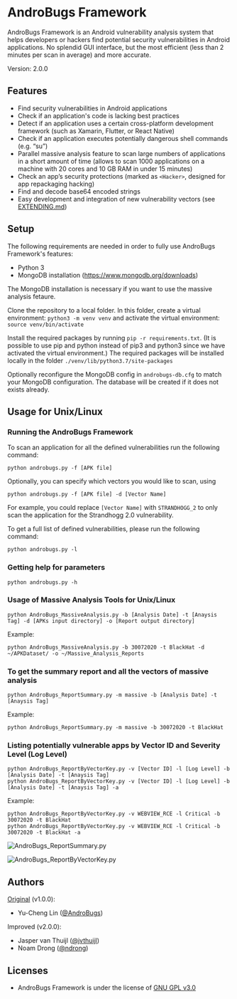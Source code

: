 # AndroBugs Framework

AndroBugs Framework is an Android vulnerability analysis system that helps developers or hackers find potential security vulnerabilities in Android applications. 
No splendid GUI interface, but the most efficient (less than 2 minutes per scan in average) and more accurate.

Version: 2.0.0

## Features
- Find security vulnerabilities in Android applications
- Check if an application's code is lacking best practices
- Detect if an application uses a certain cross-platform development framework (such as Xamarin, Flutter, or React Native)
- Check if an application executes potentially dangerous shell commands (e.g. “su”)
- Parallel massive analysis feature to scan large numbers of applications in a short amount of time (allows to scan 1000 applications on a machine with 20 cores and 10 GB RAM in under 15 minutes)
- Check an app’s security protections (marked as ```<Hacker>```, designed for app repackaging hacking)
- Find and decode base64 encoded strings
- Easy development and integration of new vulnerability vectors (see [EXTENDING.md](EXTENDING.md))


## Setup
The following requirements are needed in order to fully use AndroBugs Framework's features:
- Python 3
- MongoDB installation (https://www.mongodb.org/downloads) 

The MongoDB installation is necessary if you want to use the massive analysis fetaure. 

Clone the repository to a local folder.  In this folder, create a virtual environment: `python3 -m venv venv` and activate the virtual environment: `source venv/bin/activate`

Install the required packages by running `pip -r requirements.txt`. (It is possible to use pip and python instead of pip3 and python3 since we have activated the virtual environment.) The required packages will be installed locally in the folder `./venv/lib/python3.7/site-packages`

Optionally reconfigure the MongoDB config in `androbugs-db.cfg` to match your MongoDB configuration. The database will be created if it does not exists already.

## Usage for Unix/Linux

### Running the AndroBugs Framework
To scan an application for all the defined vulnerabilities run the following command:
```
python androbugs.py -f [APK file]
```
Optionally, you can specify which vectors you would like to scan, using 
```
python androbugs.py -f [APK file] -d [Vector Name]
```
For example, you could replace `[Vector Name]` with `STRANDHOGG_2` to only scan the application for the Strandhogg 2.0 vulnerability.

To get a full list of defined vulnerabilities, please run the following command:
```
python androbugs.py -l
```

### Getting help for parameters

```
python androbugs.py -h
```

### Usage of Massive Analysis Tools for Unix/Linux

```
python AndroBugs_MassiveAnalysis.py -b [Analysis Date] -t [Anaysis Tag] -d [APKs input directory] -o [Report output directory]
```
 
Example:
```
python AndroBugs_MassiveAnalysis.py -b 30072020 -t BlackHat -d ~/APKDataset/ -o ~/Massive_Analysis_Reports
```


### To get the summary report and all the vectors of massive analysis

```
python AndroBugs_ReportSummary.py -m massive -b [Analysis Date] -t [Anaysis Tag]
```

Example:
```
python AndroBugs_ReportSummary.py -m massive -b 30072020 -t BlackHat
```


### Listing potentially vulnerable apps by Vector ID and Severity Level (Log Level)

```
python AndroBugs_ReportByVectorKey.py -v [Vector ID] -l [Log Level] -b [Analysis Date] -t [Anaysis Tag]
python AndroBugs_ReportByVectorKey.py -v [Vector ID] -l [Log Level] -b [Analysis Date] -t [Anaysis Tag] -a
```

Example:
```
python AndroBugs_ReportByVectorKey.py -v WEBVIEW_RCE -l Critical -b 30072020 -t BlackHat
python AndroBugs_ReportByVectorKey.py -v WEBVIEW_RCE -l Critical -b 30072020 -t BlackHat -a
```

![AndroBugs_ReportSummary.py](http://www.androbugs.com/images/v1.0.0/MassiveAnalysisTool2.png)

![AndroBugs_ReportByVectorKey.py](http://www.androbugs.com/images/v1.0.0/MassiveAnalysisTool1.png)

## Authors
[Original](https://github.com/AndroBugs/AndroBugs_Framework) (v1.0.0):
- Yu-Cheng Lin ([@AndroBugs](https://github.com/AndroBugs))

Improved (v2.0.0):
- Jasper van Thuijl ([@jvthuijl](https://github.com/jvthuijl))
- Noam Drong ([@ndrong](https://github.com/ndrong))

## Licenses

* AndroBugs Framework is under the license of [GNU GPL v3.0](http://www.gnu.org/licenses/gpl-3.0.txt)

